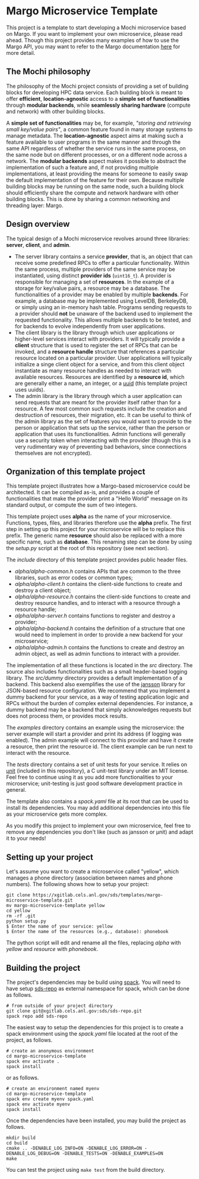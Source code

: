 Margo Microservice Template
===========================

This project is a template to start developing a Mochi microservice based on Margo.
If you want to implement your own microservice, please read ahead. Though this project
provides many examples of how to use the Margo API, you may want to refer to the Margo
documentation [here](https://mochi.readthedocs.io/en/latest/) for more detail.


The Mochi philosophy
--------------------

The philosophy of the Mochi project consists of providing a set of building blocks
for developing HPC data service. Each building block is meant to offer **efficient**,
**location-agnostic** access to a **simple set of functionalities** through
**modular backends**, while **seamlessly sharing hardware** (compute and network)
with other building blocks.

A **simple set of functionalities** may be, for example, _"storing and retrieving
small key/value pairs"_, a common feature found in many storage systems to manage
metadata. The **location-agnostic** aspect aims at making such a feature available
to user programs in the same manner and through the same API regardless of whether
the service runs in the same process, on the same node but on different processes,
or on a different node across a network. The **modular backends** aspect makes it
possible to abstract the implementation of such a feature and, if not providing
multiple implementations, at least providing the means for someone to easily swap
the default implementation of the feature for their own. Because multiple building
blocks may be running on the same node, such a building block should efficiently
share the compute and network hardware with other building blocks. This is done
by sharing a common networking and threading layer: Margo.


Design overview
---------------

The typical design of a Mochi microservice revolves around three libraries:
**server**, **client**, and **admin**.

* The server library contains a service **provider**, that is, an object that
  can receive some predefined RPCs to offer a particular functionality. Within
  the same process, multiple providers of the same service may be instantiated,
  using distinct **provider ids** (`uint16_t`). A provider is responsible for
  managing a set of **resources**. In the example of a storage for key/value
  pairs, a resource may be a database. The functionalities of a provider may
  be enabled by multiple **backends**. For example, a database may be implemented
  using LevelDB, BerkeleyDB, or simply using an in-memory hash table.
  Programs sending requests to a provider should **not** be unaware of the backend used
  to implement the requested functionality. This allows multiple backends to be
  tested, and for backends to evolve independently from user applications.
* The client library is the library through which user applications or higher-level
  services interact with providers. It will typically provide a **client** structure
  that is used to register the set of RPCs that can be invoked, and a **resource handle**
  structure that references a particular resource located on a particular provider.
  User applications will typically initialize a singe client object for a service, and
  from this client object instantiate as many resource handles as needed to interact with
  available resources. Resources are identified by a **resource id**, which are generally
  either a name, an integer, or a
  [uuid](https://en.wikipedia.org/wiki/Universally_unique_identifier) (this template
  project uses uuids).
* The admin library is the library through which a user application can send
  requests that are meant for the provider itself rather than for a resource.
  A few most common such requests include the creation and destruction of
  resources, their migration, etc. It can be useful to think of the admin
  library as the set of features you would want to provide to the person or
  application that sets up the service, rather than the person or application
  that uses its functionalities. Admin functions will generally use a security
  token when interacting with the provider (though this is a very rudimentary way
  of preventing bad behaviors, since connections themselves are not encrypted).


Organization of this template project
-------------------------------------

This template project illustrates how a Margo-based microservice could
be architected. It can be compiled as-is, and provides a couple of
functionalities that make the provider print a "Hello World" message
on its standard output, or compute the sum of two integers.

This template project uses **alpha** as the name of your microservice.
Functions, types, files, and libraries therefore use the **alpha** prefix.
The first step in setting up this project for your microservice will be
to replace this prefix. The generic name **resource** should also be
replaced with a more specific name, such as **database**. This renaming
step can be done by using the _setup.py_ script at the root of this repository
(see next section).

The _include_ directory of this template project provides public header files.
* _alpha/alpha-common.h_ contains APIs that are common to the three
  libraries, such as error codes or common types;
* _alpha/alpha-client.h_ contains the client-side functions to create
  and destroy a client object;
* _alpha/alpha-resource.h_ contains the client-side functions to create
  and destroy resource handles, and to interact with a resource through
  a resource handle;
* _alpha/alpha-server.h_ contains functions to register and destroy
  a provider;
* _alpha/alpha-backend.h_ contains the definition of a structure that
  one would need to implement in order to provide a new backend for
  your microservice;
* _alpha/alpha-admin.h_ contains the functions to create and destroy
  an admin object, as well as admin functions to interact with a provider.

The implementation of all these functions is located in the _src_ directory.
The source also includes functionalities such as a small header-based logging library.
The _src/dummy_ directory provides a default implementation of a backend. This
backend also exemplifies the use of the [jansson](https://digip.org/jansson/) library
for JSON-based resource configuration. We recommend that you implement a dummy backend for your
service, as a way of testing application logic and RPCs without the burden of complex
external dependencies. For instance, a dummy backend may be a backend that simply
acknowledges requests but does not process them, or provides mock results.

The _examples_ directory contains an example using the microservice:
the server example will start a provider and print its address (if logging was enabled).
The admin example will connect to this provider and have it create a resource, then
print the resource id. The client example can be run next to interact with the resource.

The _tests_ directory contains a set of unit tests for your service.
It relies on [µnit](https://nemequ.github.io/munit) (included in this repository),
a C unit-test library under an MIT license. Feel free to continue using it as you
add more functionalities to your microservice; unit-testing is just good software
development practice in general.

The template also contains a _spack.yaml_ file at its root that can be used to
install its dependencies. You may add additional dependencies into this file as
your microservice gets more complex.

As you modify this project to implement your own microservice, feel free to remove
any dependencies you don't like (such as jansson or µnit) and adapt it to your needs!


Setting up your project
-----------------------

Let's assume you want to create a microservice called "yellow", which manages
a phone directory (association between names and phone numbers). The following
shows how to setup your project:

```
git clone https://xgitlab.cels.anl.gov/sds/templates/margo-microservice-template.git
mv margo-microservice-template yellow
cd yellow
rm -rf .git
python setup.py
$ Enter the name of your service: yellow
$ Enter the name of the resources (e.g., database): phonebook
```

The python script will edit and rename all the files, replacing _alpha_ with _yellow_
and _resource_ with _phonebook_.

Building the project
--------------------

The project's dependencies may be build using [spack](https://spack.readthedocs.io/en/latest/).
You will need to have setup [sds-repo](https://xgitlab.cels.anl.gov/sds/sds-repo) as external
namespace for spack, which can be done as follows.

```
# from outside of your project directory
git clone git@xgitlab.cels.anl.gov:sds/sds-repo.git
spack repo add sds-repo
```

The easiest way to setup the dependencies for this project is to create a spack environment
using the _spack.yaml_ file located at the root of the project, as follows.

```
# create an anonymous environment
cd margo-microservice-template
spack env activate .
spack install
```

or as follows.

```
# create an environment named myenv
cd margo-microservice-template
spack env create myenv spack.yaml
spack env activate myenv
spack install
```

Once the dependencies have been installed, you may build the project as follows.

```
mkdir build
cd build
cmake .. -DENABLE_LOG_INFO=ON -DENABLE_LOG_ERROR=ON -DENABLE_LOG_DEBUG=ON -DENABLE_TESTS=ON -DENABLE_EXAMPLES=ON
make
```

You can test the project using `make test` from the build directory.
